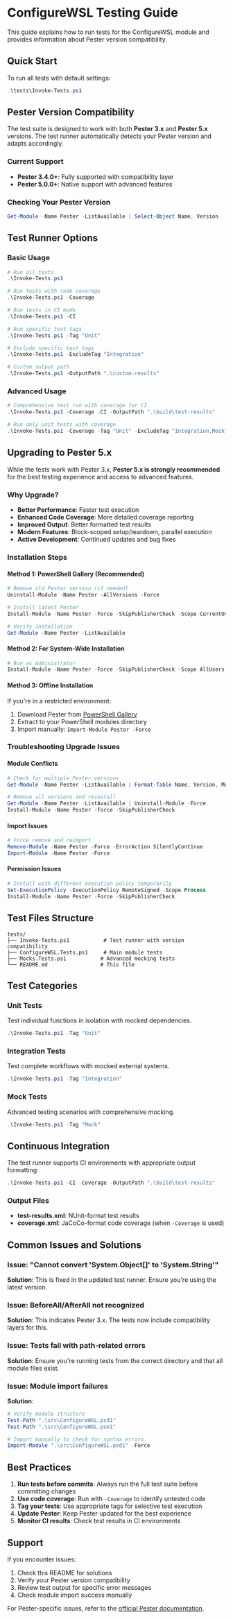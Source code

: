 # ConfigureWSL Testing Guide

This guide explains how to run tests for the ConfigureWSL module and provides information about Pester version compatibility.

## Quick Start

To run all tests with default settings:

```powershell
.\tests\Invoke-Tests.ps1
```

## Pester Version Compatibility

The test suite is designed to work with both **Pester 3.x** and **Pester 5.x** versions. The test runner automatically detects your Pester version and adapts accordingly.

### Current Support

- **Pester 3.4.0+**: Fully supported with compatibility layer
- **Pester 5.0.0+**: Native support with advanced features

### Checking Your Pester Version

```powershell
Get-Module -Name Pester -ListAvailable | Select-Object Name, Version
```

## Test Runner Options

### Basic Usage

```powershell
# Run all tests
.\Invoke-Tests.ps1

# Run tests with code coverage
.\Invoke-Tests.ps1 -Coverage

# Run tests in CI mode
.\Invoke-Tests.ps1 -CI

# Run specific test tags
.\Invoke-Tests.ps1 -Tag "Unit"

# Exclude specific test tags
.\Invoke-Tests.ps1 -ExcludeTag "Integration"

# Custom output path
.\Invoke-Tests.ps1 -OutputPath ".\custom-results"
```

### Advanced Usage

```powershell
# Comprehensive test run with coverage for CI
.\Invoke-Tests.ps1 -Coverage -CI -OutputPath ".\build\test-results"

# Run only unit tests with coverage
.\Invoke-Tests.ps1 -Coverage -Tag "Unit" -ExcludeTag "Integration,Mock"
```

## Upgrading to Pester 5.x

While the tests work with Pester 3.x, **Pester 5.x is strongly recommended** for the best testing experience and access to advanced features.

### Why Upgrade?

- **Better Performance**: Faster test execution
- **Enhanced Code Coverage**: More detailed coverage reporting
- **Improved Output**: Better formatted test results
- **Modern Features**: Block-scoped setup/teardown, parallel execution
- **Active Development**: Continued updates and bug fixes

### Installation Steps

#### Method 1: PowerShell Gallery (Recommended)

```powershell
# Remove old Pester version (if needed)
Uninstall-Module -Name Pester -AllVersions -Force

# Install latest Pester
Install-Module -Name Pester -Force -SkipPublisherCheck -Scope CurrentUser

# Verify installation
Get-Module -Name Pester -ListAvailable
```

#### Method 2: For System-Wide Installation

```powershell
# Run as Administrator
Install-Module -Name Pester -Force -SkipPublisherCheck -Scope AllUsers
```

#### Method 3: Offline Installation

If you're in a restricted environment:

1. Download Pester from [PowerShell Gallery](https://www.powershellgallery.com/packages/Pester)
2. Extract to your PowerShell modules directory
3. Import manually: `Import-Module Pester -Force`

### Troubleshooting Upgrade Issues

#### Module Conflicts

```powershell
# Check for multiple Pester versions
Get-Module -Name Pester -ListAvailable | Format-Table Name, Version, ModuleBase

# Remove all versions and reinstall
Get-Module -Name Pester -ListAvailable | Uninstall-Module -Force
Install-Module -Name Pester -Force -SkipPublisherCheck
```

#### Import Issues

```powershell
# Force remove and reimport
Remove-Module -Name Pester -Force -ErrorAction SilentlyContinue
Import-Module -Name Pester -Force
```

#### Permission Issues

```powershell
# Install with different execution policy temporarily
Set-ExecutionPolicy -ExecutionPolicy RemoteSigned -Scope Process
Install-Module -Name Pester -Force -SkipPublisherCheck
```

## Test Files Structure

```
tests/
├── Invoke-Tests.ps1           # Test runner with version compatibility
├── ConfigureWSL.Tests.ps1     # Main module tests
├── Mocks.Tests.ps1           # Advanced mocking tests
└── README.md                 # This file
```

## Test Categories

### Unit Tests
Test individual functions in isolation with mocked dependencies.

```powershell
.\Invoke-Tests.ps1 -Tag "Unit"
```

### Integration Tests
Test complete workflows with mocked external systems.

```powershell
.\Invoke-Tests.ps1 -Tag "Integration"
```

### Mock Tests
Advanced testing scenarios with comprehensive mocking.

```powershell
.\Invoke-Tests.ps1 -Tag "Mock"
```

## Continuous Integration

The test runner supports CI environments with appropriate output formatting:

```powershell
.\Invoke-Tests.ps1 -CI -Coverage -OutputPath ".\build\test-results"
```

### Output Files

- **test-results.xml**: NUnit-format test results
- **coverage.xml**: JaCoCo-format code coverage (when `-Coverage` is used)

## Common Issues and Solutions

### Issue: "Cannot convert 'System.Object[]' to 'System.String'"

**Solution**: This is fixed in the updated test runner. Ensure you're using the latest version.

### Issue: BeforeAll/AfterAll not recognized

**Solution**: This indicates Pester 3.x. The tests now include compatibility layers for this.

### Issue: Tests fail with path-related errors

**Solution**: Ensure you're running tests from the correct directory and that all module files exist.

### Issue: Module import failures

**Solution**: 
```powershell
# Verify module structure
Test-Path ".\src\ConfigureWSL.psd1"
Test-Path ".\src\ConfigureWSL.psm1"

# Import manually to check for syntax errors
Import-Module ".\src\ConfigureWSL.psd1" -Force
```

## Best Practices

1. **Run tests before commits**: Always run the full test suite before committing changes
2. **Use code coverage**: Run with `-Coverage` to identify untested code
3. **Tag your tests**: Use appropriate tags for selective test execution
4. **Update Pester**: Keep Pester updated for the best experience
5. **Monitor CI results**: Check test results in CI environments

## Support

If you encounter issues:

1. Check this README for solutions
2. Verify your Pester version compatibility
3. Review test output for specific error messages
4. Check module import success manually

For Pester-specific issues, refer to the [official Pester documentation](https://pester.dev/).